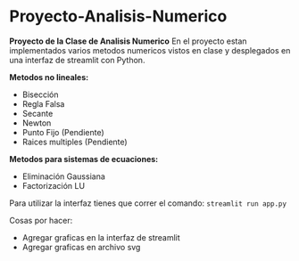 # Proyecto-Analisis-Numerico
**Proyecto de la Clase de Analisis Numerico**
En el proyecto estan implementados varios metodos numericos vistos en clase y desplegados en una interfaz de streamlit con Python.

**Metodos no lineales:**
- Bisección
- Regla Falsa
- Secante
- Newton
- Punto Fijo (Pendiente)
- Raices multiples (Pendiente)

**Metodos para sistemas de ecuaciones:**
- Eliminación Gaussiana
- Factorización LU

Para utilizar la interfaz tienes que correr el comando: ```streamlit run app.py```

Cosas por hacer:
- Agregar graficas en la interfaz de streamlit
- Agregar graficas en archivo svg
